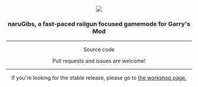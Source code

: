 <p align="center"><img src="https://i.imgur.com/8euggdF.png"></p>
<h3 align="center">naruGibs, a fast-paced railgun focused gamemode for Garry's Mod</h3>
<hr />
<p align="center">Source code</p>
<p align="center">Pull requests and issues are welcome!</p>
<hr />
<p align="center">If you're looking for the stable release, please go to <a href="https://steamcommunity.com/sharedfiles/filedetails/?id=2828027094">the workshop page.</a></p>